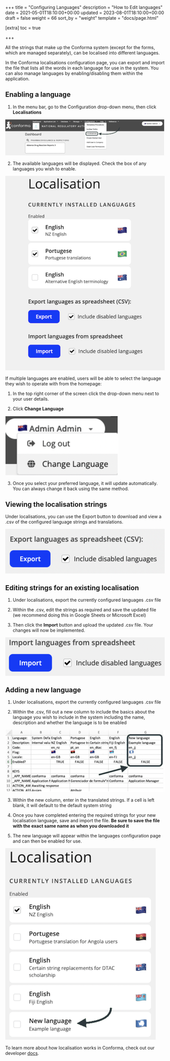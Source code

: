 +++
title = "Configuring Languages"
description = "How to Edit languages"
date = 2021-05-01T18:10:00+00:00
updated = 2023-08-01T18:10:00+00:00
draft = false
weight = 66
sort_by = "weight"
template = "docs/page.html"

[extra]
toc = true

+++

All the strings that make up the Conforma system (except for the forms, which are managed separately), can be localised into different languages.

In the Conforma localisations configuration page, you can export and import the file that lists all the words in each language for use in the system. You can also manage languages by enabling/disabling them within the application.

## Enabling a language
1. In the menu bar, go to the Configuration drop-down menu, then click <b>Localisations</b>

![Configuring languages](/docs/about/demo/lang1.png)

2. The available languages will be displayed. Check the box of any languages you wish to enable.

![Configuring languages](/docs/about/demo/lang2.png)

If multiple languages are enabled, users will be able to select the language they wish to operate with from the homepage:

1. In the top right corner of the screen click the drop-down menu next to your user details.

2. Click <b>Change Language</b>

![Configuring languages](/docs/about/demo/lang3.png)

3. Once you select your preferred language, it will update automatically. You can always change it back using the same method.

## Viewing the localisation strings
Under localisations, you can use the Export button to download and view a .csv of the configured language strings and translations.

![Configuring languages](/docs/about/demo/lang4.png)

## Editing strings for an existing localisation
1. Under localisations, export the currently configured languages .csv file

2. Within the .csv, edit the strings as required and save the updated file (we recommend doing this in Google Sheets or Microsoft Excel)

3. Then click the <b>Import</b> button and upload the updated .csv file. Your changes will now be implemented.

![Configuring languages](/docs/about/demo/lang5.png)

## Adding a new language
1. Under localisations, export the currently configured languages .csv file

2. Within the .csv, fill out a new column to include the basics about the language you wish to include in the system including the name, description and whether the language is to be enabled

![Configuring languages](/docs/about/demo/lang6.png)

3. Within the new column, enter in the translated strings. If a cell is left blank, it will default to the default system string

4. Once you have completed entering the required strings for your new localisation language, save and import the file. <b>Be sure to save the file with the exact same name as when you downloaded it</b>

5. The new language will appear within the languages configuration page and can then be enabled for use.

![Configuring languages](/docs/about/demo/lang7.png)

To learn more about how localisation works in Conforma, check out our developer [docs](https://github.com/msupply-foundation/conforma-web-app/wiki/Localisation). 